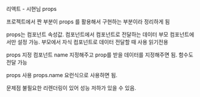 리액트 - 시현님
props

프로젝트에서 짠 부분이 props 를 활용해서 구현하는 부분이라 정리하게 됨

props는
컴포넌트 속성값.
컴포넌트에서 컴포넌트로 전달하는 데이터
부모 컴포넌트에서만 설정 가능.
부모에서 자식 컴포넌트로 데이터 전달할 때 사용
읽기전용

props 지정
컴포넌트 name 지정해주고 prop를 받을 데이터를 지정해주면 됨.
함수도 전달 가능

props 사용
props.name 요런식으로 사용하면 됨.

문제점
불필요한 리렌더링이 있어 성능 저하가 있을 수 있음.